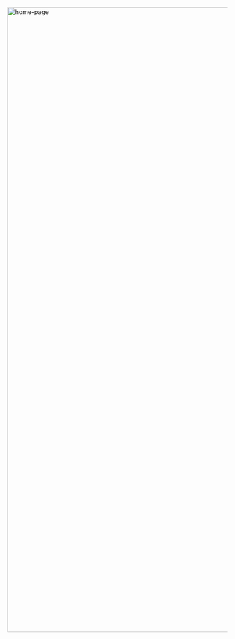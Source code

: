 <img width="1427" alt="home-page" src="https://github.com/EsinEraslann/Fitness-Template-Website/assets/153627055/0d68ae0f-bfa1-4b38-96df-15d424ecac7f">
